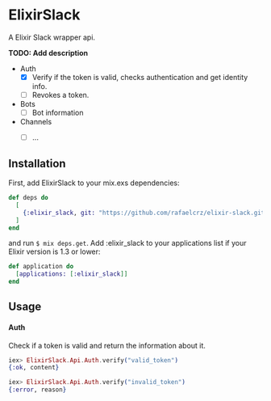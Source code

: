 # ElixirSlack

A Elixir Slack wrapper api.

**TODO: Add description**
- Auth
	- [x] Verify if the token is valid, checks authentication and get identity info.
	- [ ] Revokes a token.
- Bots
	-  [ ] Bot information
- Channels
	- [ ] ...


## Installation

First, add ElixirSlack to your mix.exs dependencies:
```elixir
def deps do
  [
    {:elixir_slack, git: "https://github.com/rafaelcrz/elixir-slack.git"}
  ]
end
```
and run ``` $ mix deps.get ```. Add :elixir_slack to your applications list if your Elixir version is 1.3 or lower:
```elixir
def application do
  [applications: [:elixir_slack]]
end
```
## Usage

#### Auth
Check if a token is valid and return the information about it.

```elixir
iex> ElixirSlack.Api.Auth.verify("valid_token")
{:ok, content}

iex> ElixirSlack.Api.Auth.verify("invalid_token")
{:error, reason}
```

